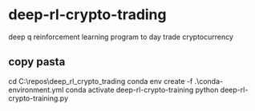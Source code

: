 # deep-rl-crypto-trading
deep q reinforcement learning program to day trade cryptocurrency

## copy pasta
cd C:\repos\deep_rl_crypto_trading
conda env create -f .\conda-environment.yml
conda activate deep-rl-crypto-training
python deep-rl-crypto-training.py

